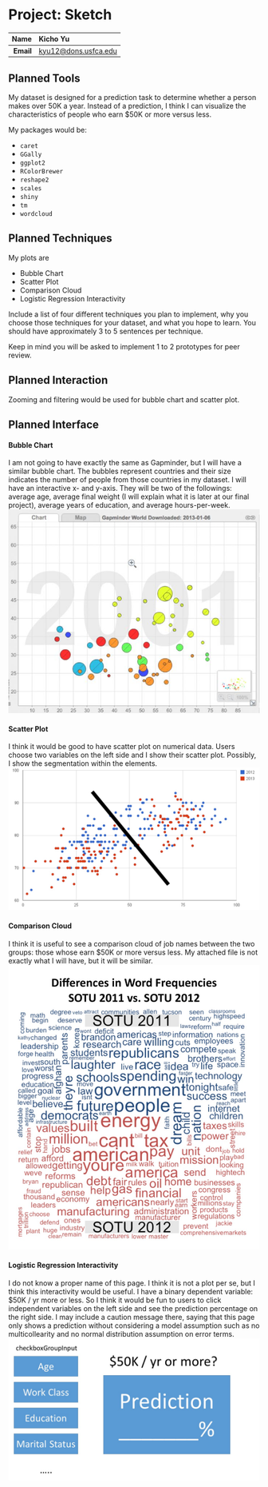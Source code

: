 Project: Sketch
==============================

| **Name**  | Kicho Yu  |
|----------:|:-------------|
| **Email** | kyu12@dons.usfca.edu |


Planned Tools
------------------------------
My dataset is designed for a prediction task to determine whether a person makes over 50K a year. Instead of a prediction, I think I can visualize the characteristics of people who earn $50K or more versus less. 

My packages would be:
- `caret`
- `GGally `
- `ggplot2`
- `RColorBrewer`
- `reshape2`
- `scales`
- `shiny`
- `tm`
- `wordcloud`

Planned Techniques
------------------------------
My plots are
- Bubble Chart
- Scatter Plot
- Comparison Cloud
- Logistic Regression Interactivity

Include a list of four different techniques you plan to implement, why you choose those techniques for your dataset, and what you hope to learn. You should have approximately 3 to 5 sentences per technique.

Keep in mind you will be asked to implement 1 to 2 prototypes for peer review.

Planned Interaction
------------------------------

Zooming and filtering would be used for bubble chart and scatter plot.

Planned Interface
------------------------------

#### Bubble Chart ####
I am not going to have exactly the same as Gapminder, but I will have a similar bubble chart. The bubbles represent countries and their size indicates the number of people from those countries in my dataset. I will have an interactive x- and y-axis. They will be two of the followings: average age, average final weight (I will explain what it is later at our final project), average years of education, and average hours-per-week.  
![page1](sketch_bubble.jpg)


#### Scatter Plot ####
I think it would be good to have scatter plot on numerical data. Users choose two variables on the left side and I show their scatter plot. Possibly, I show the segmentation within the elements.  
![page2](sketch_scatter.jpg)


#### Comparison Cloud ####
I think it is useful to see a comparison cloud of job names between the two groups: those whose earn $50K or more versus less. My attached file is not exactly what I will have, but it will be similar.    
![page3](sketch_comparison.jpg)


#### Logistic Regression Interactivity ####
I do not know a proper name of this page. I think it is not a plot per se, but I think this interactivity would be useful. I have a binary dependent variable: $50K / yr more or less. So I think it would be fun to users to click independent variables on the left side and see the prediction percentage on the right side. I may include a caution message there, saying that this page only shows a prediction without considering a model assumption such as no multicollearity and no normal distribution assumption on error terms.  
![page4](sketch_interactivity.jpg)
